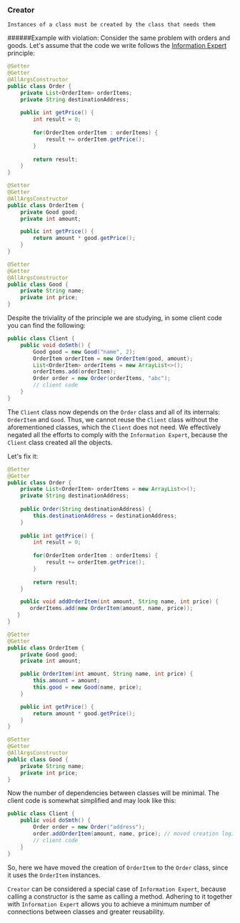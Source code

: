 ### Creator
`Instances of a class must be created by the class that needs them`

######Example with violation:
Consider the same problem with orders and goods. 
Let's assume that the code we write follows the [Information Expert](information-expert.md) principle:
```java
@Setter
@Getter
@AllArgsConstructor
public class Order {
    private List<OrderItem> orderItems;
    private String destinationAddress;
    
    public int getPrice() {
        int result = 0;
        
        for(OrderItem orderItem : orderItems) {
            result += orderItem.getPrice();
        }
        
        return result;
    }
}

@Setter
@Getter
@AllArgsConstructor
public class OrderItem {
    private Good good;
    private int amount;

    public int getPrice() {
        return amount * good.getPrice();
    }
}

@Setter
@Getter
@AllArgsConstructor
public class Good {
    private String name;
    private int price;
}
```

Despite the triviality of the principle we are studying, in some client code you can find the following:
```java
public class Client {
    public void doSmth() {
        Good good = new Good("name", 2);
        OrderItem orderItem = new OrderItem(good, amount);
        List<OrderItem> orderItems = new ArrayList<>();
        orderItems.add(orderItem);
        Order order = new Order(orderItems, "abc");
        // client code 
    }
}
```
The `Client` class now depends on the `Order` class and all of its internals: `OrderItem` and `Good`. Thus, we cannot reuse the `Client` class without the aforementioned classes, which the `Client` does not need.
We effectively negated all the efforts to comply with the `Information Expert`, because the `Client` class created all the objects.

Let's fix it:
```java
@Setter
@Getter
public class Order {
    private List<OrderItem> orderItems = new ArrayList<>();
    private String destinationAddress;
    
    public Order(String destinationAddress) {
        this.destinationAddress = destinationAddress;
    }
    
    public int getPrice() {
        int result = 0;
        
        for(OrderItem orderItem : orderItems) {
            result += orderItem.getPrice();
        }
        
        return result;
    }

    public void addOrderItem(int amount, String name, int price) {
       orderItems.add(new OrderItem(amount, name, price));
   }
}

@Setter
@Getter
public class OrderItem {
    private Good good;
    private int amount;

    public OrderItem(int amount, String name, int price) {
        this.amount = amount;
        this.good = new Good(name, price);
    }

    public int getPrice() {
        return amount * good.getPrice();
    }
}

@Setter
@Getter
@AllArgsConstructor
public class Good {
    private String name;
    private int price;
}
```

Now the number of dependencies between classes will be minimal. The client code is somewhat simplified and may look like this:
```java
public class Client {
    public void doSmth() {
        Order order = new Order("address");
        order.addOrderItem(amount, name, price); // moved creation logic to Order class
        // client code 
    }
}
```
So, here we have moved the creation of `OrderItem` to the `Order` class, since it uses the `OrderItem` instances.

`Creator` can be considered a special case of `Information Expert`, because calling a constructor is the same as calling a method. 
Adhering to it together with `Information Expert` allows you to achieve a minimum number of connections between classes and greater reusability.
 
